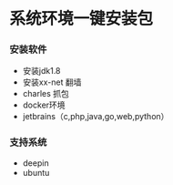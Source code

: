 # 系统环境一键安装包

### 安装软件
- 安装jdk1.8
- 安装xx-net 翻墙
- charles 抓包
- docker环境
- jetbrains（c,php,java,go,web,python）

### 支持系统
- deepin
- ubuntu


